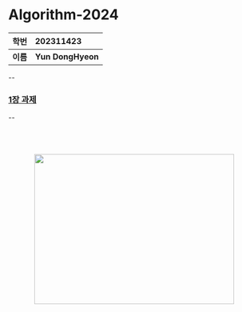 # Algorithm-2024
|**학번**|**202311423**|
|:-----:|:-----|
|**이름**|**Yun DongHyeon**|  
--
### [1장 과제](https://github.com/Zeep02/Algorithm-2024/tree/1%EC%9E%A5-%EA%B3%BC%EC%A0%9C)
--


<p align="center"><br/><br/><br/>
<img src="https://static.wikia.nocookie.net/silly-cat/images/c/c3/Chipi_Chipi_Chapa_Chapa_Cat.png/revision/latest?cb=20231228121420"  height="300" width="400">
</p>
